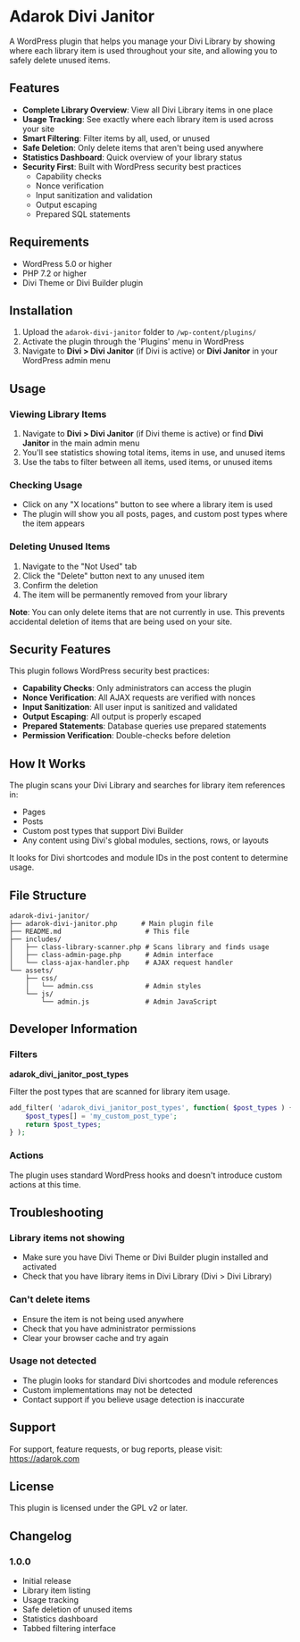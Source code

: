 # Adarok Divi Janitor

A WordPress plugin that helps you manage your Divi Library by showing where each library item is used throughout your site, and allowing you to safely delete unused items.

## Features

- **Complete Library Overview**: View all Divi Library items in one place
- **Usage Tracking**: See exactly where each library item is used across your site
- **Smart Filtering**: Filter items by all, used, or unused
- **Safe Deletion**: Only delete items that aren't being used anywhere
- **Statistics Dashboard**: Quick overview of your library status
- **Security First**: Built with WordPress security best practices
  - Capability checks
  - Nonce verification
  - Input sanitization and validation
  - Output escaping
  - Prepared SQL statements

## Requirements

- WordPress 5.0 or higher
- PHP 7.2 or higher
- Divi Theme or Divi Builder plugin

## Installation

1. Upload the `adarok-divi-janitor` folder to `/wp-content/plugins/`
2. Activate the plugin through the 'Plugins' menu in WordPress
3. Navigate to **Divi > Divi Janitor** (if Divi is active) or **Divi Janitor** in your WordPress admin menu

## Usage

### Viewing Library Items

1. Navigate to **Divi > Divi Janitor** (if Divi theme is active) or find **Divi Janitor** in the main admin menu
2. You'll see statistics showing total items, items in use, and unused items
3. Use the tabs to filter between all items, used items, or unused items

### Checking Usage

- Click on any "X locations" button to see where a library item is used
- The plugin will show you all posts, pages, and custom post types where the item appears

### Deleting Unused Items

1. Navigate to the "Not Used" tab
2. Click the "Delete" button next to any unused item
3. Confirm the deletion
4. The item will be permanently removed from your library

**Note**: You can only delete items that are not currently in use. This prevents accidental deletion of items that are being used on your site.

## Security Features

This plugin follows WordPress security best practices:

- **Capability Checks**: Only administrators can access the plugin
- **Nonce Verification**: All AJAX requests are verified with nonces
- **Input Sanitization**: All user input is sanitized and validated
- **Output Escaping**: All output is properly escaped
- **Prepared Statements**: Database queries use prepared statements
- **Permission Verification**: Double-checks before deletion

## How It Works

The plugin scans your Divi Library and searches for library item references in:

- Pages
- Posts
- Custom post types that support Divi Builder
- Any content using Divi's global modules, sections, rows, or layouts

It looks for Divi shortcodes and module IDs in the post content to determine usage.

## File Structure

```
adarok-divi-janitor/
├── adarok-divi-janitor.php      # Main plugin file
├── README.md                     # This file
├── includes/
│   ├── class-library-scanner.php # Scans library and finds usage
│   ├── class-admin-page.php      # Admin interface
│   └── class-ajax-handler.php    # AJAX request handler
└── assets/
    ├── css/
    │   └── admin.css             # Admin styles
    └── js/
        └── admin.js              # Admin JavaScript
```

## Developer Information

### Filters

**adarok_divi_janitor_post_types**

Filter the post types that are scanned for library item usage.

```php
add_filter( 'adarok_divi_janitor_post_types', function( $post_types ) {
    $post_types[] = 'my_custom_post_type';
    return $post_types;
} );
```

### Actions

The plugin uses standard WordPress hooks and doesn't introduce custom actions at this time.

## Troubleshooting

### Library items not showing

- Make sure you have Divi Theme or Divi Builder plugin installed and activated
- Check that you have library items in Divi Library (Divi > Divi Library)

### Can't delete items

- Ensure the item is not being used anywhere
- Check that you have administrator permissions
- Clear your browser cache and try again

### Usage not detected

- The plugin looks for standard Divi shortcodes and module references
- Custom implementations may not be detected
- Contact support if you believe usage detection is inaccurate

## Support

For support, feature requests, or bug reports, please visit:
https://adarok.com

## License

This plugin is licensed under the GPL v2 or later.

## Changelog

### 1.0.0
- Initial release
- Library item listing
- Usage tracking
- Safe deletion of unused items
- Statistics dashboard
- Tabbed filtering interface
